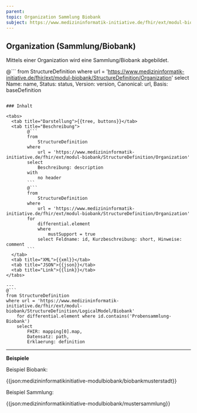 ```yaml
---
parent:
topic: Organization Sammlung Biobank
subject: https://www.medizininformatik-initiative.de/fhir/ext/modul-biobank/StructureDefinition/Organization
---
```


## Organization (Sammlung/Biobank)

Mittels einer Organization wird eine Sammlung/Biobank abgebildet.

@```
from
    StructureDefinition
where
    url = 'https://www.medizininformatik-initiative.de/fhir/ext/modul-biobank/StructureDefinition/Organization'
select
    Name: name, Status: status, Version: version, Canonical: url, Basis: baseDefinition
```

### Inhalt

<tabs>
  <tab title="Darstellung">{{tree, buttons}}</tab>
  <tab title="Beschreibung">
        @```
        from
	        StructureDefinition
        where
	        url = 'https://www.medizininformatik-initiative.de/fhir/ext/modul-biobank/StructureDefinition/Organization'
        select
	        Beschreibung: description
        with
            no header
        ```
        @```
        from
            StructureDefinition
        where
            url = 'https://www.medizininformatik-initiative.de/fhir/ext/modul-biobank/StructureDefinition/Organization'
        for
            differential.element
            where
                mustSupport = true
            select Feldname: id, Kurzbeschreibung: short, Hinweise: comment
        ```
  </tab>
  <tab title="XML">{{xml}}</tab>
  <tab title="JSON">{{json}}</tab>
  <tab title="Link">{{link}}</tab>
</tabs>

---
@```
from StructureDefinition
where url = 'https://www.medizininformatik-initiative.de/fhir/ext/modul-biobank/StructureDefinition/LogicalModel/Biobank'
    for differential.element where id.contains('Probensammlung-Biobank')
    select
        FHIR: mapping[0].map,
        Datensatz: path,
        Erklaerung: definition
```
---

**Beispiele**

Beispiel Biobank:

{{json:medizininformatikinitiative-modulbiobank/biobankmusterstadt}}

Beispiel Sammlung:


{{json:medizininformatikinitiative-modulbiobank/mustersammlung}}


